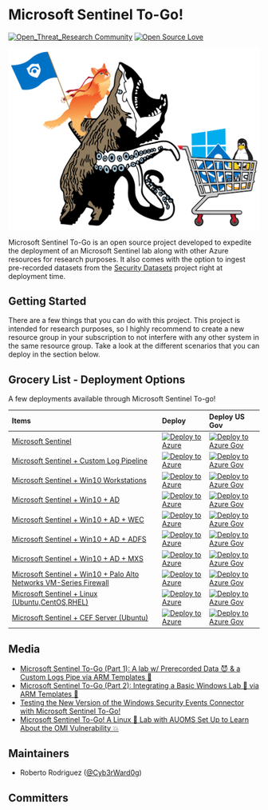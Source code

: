 # Microsoft Sentinel To-Go!

[![Open_Threat_Research Community](https://img.shields.io/badge/Open_Threat_Research-Community-brightgreen.svg)](https://twitter.com/OTR_Community)
[![Open Source Love](https://badges.frapsoft.com/os/v3/open-source.svg?v=103)](https://github.com/ellerbrock/open-source-badges/)

<img src="resources/images/logo.png" alt="Microsoft Sentinel To-Go!" width="650"/>

Microsoft Sentinel To-Go is an open source project developed to expedite the deployment of an Microsoft Sentinel lab along with other Azure resources for research purposes. It also comes with the option to ingest pre-recorded datasets from the [Security Datasets](https://securitydatasets.com/) project right at deployment time.

## Getting Started

There are a few things that you can do with this project. This project is intended for research purposes, so I highly recommend to create a new resource group in your subscription to not interfere with any other system in the same resource group. Take a look at the different scenarios that you can deploy in the section below.

## Grocery List - Deployment Options

A few deployments available through Microsoft Sentinel To-go!

| Items | Deploy | Deploy US Gov |
| :---| :---| :--- |
| [Microsoft Sentinel](https://github.com/OTRF/Microsoft-Sentinel2Go/tree/master/microsoft-sentinel) | [![Deploy to Azure](https://aka.ms/deploytoazurebutton)](https://portal.azure.com/#create/Microsoft.Template/uri/https%3A%2F%2Fraw.githubusercontent.com%2FOTRF%2FMicrosoft-Sentinel2Go%2Fmaster%2Fmicrosoft-sentinel%2Fazuredeploy.json/createUIDefinitionUri/https%3A%2F%2Fraw.githubusercontent.com%2FOTRF%2FMicrosoft-Sentinel2Go%2Fmaster%2Fmicrosoft-sentinel%2Fuidefinition.json) | [![Deploy to Azure Gov](https://aka.ms/deploytoazuregovbutton)](https://portal.azure.us/#create/Microsoft.Template/uri/https%3A%2F%2Fraw.githubusercontent.com%2FOTRF%2FMicrosoft-Sentinel2Go%2Fmaster%2Fmicrosoft-sentinel%2Fazuredeploy.json/createUIDefinitionUri/https%3A%2F%2Fraw.githubusercontent.com%2FOTRF%2FMicrosoft-Sentinel2Go%2Fmaster%2Fmicrosoft-sentinel%2Fuidefinition.json) |
| [Microsoft Sentinel + Custom Log Pipeline](https://github.com/OTRF/Microsoft-Sentinel2Go/tree/master/grocery-list/custom-log-pipeline) | [![Deploy to Azure](https://aka.ms/deploytoazurebutton)](https://portal.azure.com/#create/Microsoft.Template/uri/https%3A%2F%2Fraw.githubusercontent.com%2FOTRF%2FMicrosoft-Sentinel2Go%2Fmaster%2Fgrocery-list%2Fcustom-log-pipeline%2Fazuredeploy.json/createUIDefinitionUri/https%3A%2F%2Fraw.githubusercontent.com%2FOTRF%2FMicrosoft-Sentinel2Go%2Fmaster%2Fgrocery-list%2Fcustom-log-pipeline%2Fuidefinition.json) | [![Deploy to Azure Gov](https://aka.ms/deploytoazuregovbutton)](https://portal.azure.us/#create/Microsoft.Template/uri/https%3A%2F%2Fraw.githubusercontent.com%2FOTRF%2FMicrosoft-Sentinel2Go%2Fmaster%2Fgrocery-list%2Fcustom-log-pipeline%2Fazuredeploy.json/createUIDefinitionUri/https%3A%2F%2Fraw.githubusercontent.com%2FOTRF%2FMicrosoft-Sentinel2Go%2Fmaster%2Fgrocery-list%2Fcustom-log-pipeline%2Fuidefinition.json) |
| [Microsoft Sentinel + Win10 Workstations](https://github.com/OTRF/Microsoft-Sentinel2Go/tree/master/grocery-list/Win10) | [![Deploy to Azure](https://aka.ms/deploytoazurebutton)](https://portal.azure.com/#create/Microsoft.Template/uri/https%3A%2F%2Fraw.githubusercontent.com%2FOTRF%2FMicrosoft-Sentinel2Go%2Fmaster%2Fgrocery-list%2FWin10%2Fazuredeploy.json/createUIDefinitionUri/https%3A%2F%2Fraw.githubusercontent.com%2FOTRF%2FMicrosoft-Sentinel2Go%2Fmaster%2Fgrocery-list%2FWin10%2Fuidefinition.json) | [![Deploy to Azure Gov](https://aka.ms/deploytoazuregovbutton)](https://portal.azure.us/#create/Microsoft.Template/uri/https%3A%2F%2Fraw.githubusercontent.com%2FOTRF%2FMicrosoft-Sentinel2Go%2Fmaster%2Fgrocery-list%2FWin10%2Fazuredeploy.json/createUIDefinitionUri/https%3A%2F%2Fraw.githubusercontent.com%2FOTRF%2FMicrosoft-Sentinel2Go%2Fmaster%2Fgrocery-list%2FWin10%2Fuidefinition.json) |
| [Microsoft Sentinel + Win10 + AD](https://github.com/OTRF/Microsoft-Sentinel2Go/tree/master/grocery-list/Win10-AD) | [![Deploy to Azure](https://aka.ms/deploytoazurebutton)](https://portal.azure.com/#create/Microsoft.Template/uri/https%3A%2F%2Fraw.githubusercontent.com%2FOTRF%2FMicrosoft-Sentinel2Go%2Fmaster%2Fgrocery-list%2FWin10-AD%2Fazuredeploy.json/createUIDefinitionUri/https%3A%2F%2Fraw.githubusercontent.com%2FOTRF%2FMicrosoft-Sentinel2Go%2Fmaster%2Fgrocery-list%2FWin10-AD%2Fuidefinition.json) | [![Deploy to Azure Gov](https://aka.ms/deploytoazuregovbutton)](https://portal.azure.us/#create/Microsoft.Template/uri/https%3A%2F%2Fraw.githubusercontent.com%2FOTRF%2FMicrosoft-Sentinel2Go%2Fmaster%2Fgrocery-list%2FWin10-AD%2Fazuredeploy.json/createUIDefinitionUri/https%3A%2F%2Fraw.githubusercontent.com%2FOTRF%2FMicrosoft-Sentinel2Go%2Fmaster%2Fgrocery-list%2FWin10-AD%2Fuidefinition.json) |
| [Microsoft Sentinel + Win10 + AD + WEC](https://github.com/OTRF/Microsoft-Sentinel2Go/tree/master/grocery-list/Win10-AD-WEC) | [![Deploy to Azure](https://aka.ms/deploytoazurebutton)](https://portal.azure.com/#create/Microsoft.Template/uri/https%3A%2F%2Fraw.githubusercontent.com%2FOTRF%2FMicrosoft-Sentinel2Go%2Fmaster%2Fgrocery-list%2FWin10-AD-WEC%2Fazuredeploy.json/createUIDefinitionUri/https%3A%2F%2Fraw.githubusercontent.com%2FOTRF%2FMicrosoft-Sentinel2Go%2Fmaster%2Fgrocery-list%2FWin10-AD-WEC%2Fuidefinition.json) | [![Deploy to Azure Gov](https://aka.ms/deploytoazuregovbutton)](https://portal.azure.us/#create/Microsoft.Template/uri/https%3A%2F%2Fraw.githubusercontent.com%2FOTRF%2FMicrosoft-Sentinel2Go%2Fmaster%2Fgrocery-list%2FWin10-AD-WEC%2Fazuredeploy.json/createUIDefinitionUri/https%3A%2F%2Fraw.githubusercontent.com%2FOTRF%2FMicrosoft-Sentinel2Go%2Fmaster%2Fgrocery-list%2FWin10-AD-WEC%2Fuidefinition.json) |
| [Microsoft Sentinel + Win10 + AD + ADFS](https://github.com/OTRF/Microsoft-Sentinel2Go/tree/master/grocery-list/Win10-AD-ADFS) | [![Deploy to Azure](https://aka.ms/deploytoazurebutton)](https://portal.azure.com/#create/Microsoft.Template/uri/https%3A%2F%2Fraw.githubusercontent.com%2FOTRF%2FMicrosoft-Sentinel2Go%2Fmaster%2Fgrocery-list%2FWin10-AD-ADFS%2Fazuredeploy.json/createUIDefinitionUri/https%3A%2F%2Fraw.githubusercontent.com%2FOTRF%2FMicrosoft-Sentinel2Go%2Fmaster%2Fgrocery-list%2FWin10-AD-ADFS%2Fuidefinition.json) | [![Deploy to Azure Gov](https://aka.ms/deploytoazuregovbutton)](https://portal.azure.us/#create/Microsoft.Template/uri/https%3A%2F%2Fraw.githubusercontent.com%2FOTRF%2FMicrosoft-Sentinel2Go%2Fmaster%2Fgrocery-list%2FWin10-AD-ADFS%2Fazuredeploy.json/createUIDefinitionUri/https%3A%2F%2Fraw.githubusercontent.com%2FOTRF%2FMicrosoft-Sentinel2Go%2Fmaster%2Fgrocery-list%2FWin10-AD-ADFS%2Fuidefinition.json) |
| [Microsoft Sentinel + Win10 + AD + MXS](https://github.com/OTRF/Microsoft-Sentinel2Go/tree/master/grocery-list/Win10-AD-MXS) | [![Deploy to Azure](https://aka.ms/deploytoazurebutton)](https://portal.azure.com/#create/Microsoft.Template/uri/https%3A%2F%2Fraw.githubusercontent.com%2FOTRF%2FMicrosoft-Sentinel2Go%2Fmaster%2Fgrocery-list%2FWin10-AD-MXS%2Fazuredeploy.json/createUIDefinitionUri/https%3A%2F%2Fraw.githubusercontent.com%2FOTRF%2FMicrosoft-Sentinel2Go%2Fmaster%2Fgrocery-list%2FWin10-AD-MXS%2Fuidefinition.json) | [![Deploy to Azure Gov](https://aka.ms/deploytoazuregovbutton)](https://portal.azure.us/#create/Microsoft.Template/uri/https%3A%2F%2Fraw.githubusercontent.com%2FOTRF%2FMicrosoft-Sentinel2Go%2Fmaster%2Fgrocery-list%2FWin10-AD-MXS%2Fazuredeploy.json/createUIDefinitionUri/https%3A%2F%2Fraw.githubusercontent.com%2FOTRF%2FMicrosoft-Sentinel2Go%2Fmaster%2Fgrocery-list%2FWin10-AD-MXS%2Fuidefinition.json) |
| [Microsoft Sentinel + Win10 + Palo Alto Networks VM-Series Firewall](https://github.com/OTRF/Microsoft-Sentinel2Go/tree/master/grocery-list/Win10-PAN-FW) | [![Deploy to Azure](https://aka.ms/deploytoazurebutton)](https://portal.azure.com/#create/Microsoft.Template/uri/https%3A%2F%2Fraw.githubusercontent.com%2FOTRF%2FMicrosoft-Sentinel2Go%2Fmaster%2Fgrocery-list%2FWin10-PAN-FW%2Fazuredeploy.json/createUIDefinitionUri/https%3A%2F%2Fraw.githubusercontent.com%2FOTRF%2FMicrosoft-Sentinel2Go%2Fmaster%2Fgrocery-list%2FWin10-PAN-FW%2Fuidefinition.json) | [![Deploy to Azure Gov](https://aka.ms/deploytoazuregovbutton)](https://portal.azure.us/#create/Microsoft.Template/uri/https%3A%2F%2Fraw.githubusercontent.com%2FOTRF%2FMicrosoft-Sentinel2Go%2Fmaster%2Fgrocery-list%2FWin10-PAN-FW%2Fazuredeploy.json/createUIDefinitionUri/https%3A%2F%2Fraw.githubusercontent.com%2FOTRF%2FMicrosoft-Sentinel2Go%2Fmaster%2Fgrocery-list%2FWin10-PAN-FW%2Fuidefinition.json) |
| [Microsoft Sentinel + Linux (Ubuntu,CentOS,RHEL)](https://github.com/OTRF/Microsoft-Sentinel2Go/tree/master/grocery-list/Linux) | [![Deploy to Azure](https://aka.ms/deploytoazurebutton)](https://portal.azure.com/#create/Microsoft.Template/uri/https%3A%2F%2Fraw.githubusercontent.com%2FOTRF%2FMicrosoft-Sentinel2Go%2Fmaster%2Fgrocery-list%2FLinux%2Fazuredeploy.json/createUIDefinitionUri/https%3A%2F%2Fraw.githubusercontent.com%2FOTRF%2FMicrosoft-Sentinel2Go%2Fmaster%2Fgrocery-list%2FLinux%2Fuidefinition.json) | [![Deploy to Azure Gov](https://aka.ms/deploytoazuregovbutton)](https://portal.azure.us/#create/Microsoft.Template/uri/https%3A%2F%2Fraw.githubusercontent.com%2FOTRF%2FMicrosoft-Sentinel2Go%2Fmaster%2Fgrocery-list%2FLinux%2Fazuredeploy.json/createUIDefinitionUri/https%3A%2F%2Fraw.githubusercontent.com%2FOTRF%2FMicrosoft-Sentinel2Go%2Fmaster%2Fgrocery-list%2FLinux%2Fuidefinition.json) |
| [Microsoft Sentinel + CEF Server (Ubuntu)](https://github.com/OTRF/Microsoft-Sentinel2Go/tree/master/grocery-list/CEF-Log-Analytics-Agent) | [![Deploy to Azure](https://aka.ms/deploytoazurebutton)](https://portal.azure.com/#create/Microsoft.Template/uri/https%3A%2F%2Fraw.githubusercontent.com%2FOTRF%2FMicrosoft-Sentinel2Go%2Fmaster%2Fgrocery-list%2FCEF-Log-Analytics-Agent%2Fazuredeploy.json/createUIDefinitionUri/https%3A%2F%2Fraw.githubusercontent.com%2FOTRF%2FMicrosoft-Sentinel2Go%2Fmaster%2Fgrocery-list%2FCEF-Log-Analytics-Agent%2Fuidefinition.json) | [![Deploy to Azure Gov](https://aka.ms/deploytoazuregovbutton)](https://portal.azure.us/#create/Microsoft.Template/uri/https%3A%2F%2Fraw.githubusercontent.com%2FOTRF%2FMicrosoft-Sentinel2Go%2Fmaster%2Fgrocery-list%2FCEF-Log-Analytics-Agent%2Fazuredeploy.json/createUIDefinitionUri/https%3A%2F%2Fraw.githubusercontent.com%2FOTRF%2FMicrosoft-Sentinel2Go%2Fmaster%2Fgrocery-list%2FCEF-Log-Analytics-Agent%2Fuidefinition.json) |

## Media

* [Microsoft Sentinel To-Go (Part 1): A lab w/ Prerecorded Data 😈 & a Custom Logs Pipe via ARM Templates 🚀](https://techcommunity.microsoft.com/t5/azure-sentinel/azure-sentinel-to-go-sentinel-lab-w-prerecorded-data-amp-a/ba-p/1260191)
* [Microsoft Sentinel To-Go (Part 2): Integrating a Basic Windows Lab 🧪 via ARM Templates 🚀](https://techcommunity.microsoft.com/t5/azure-sentinel/azure-sentinel-to-go-part2-integrating-a-basic-windows-lab-via/ba-p/1742165)
* [Testing the New Version of the Windows Security Events Connector with Microsoft Sentinel To-Go!](https://techcommunity.microsoft.com/t5/azure-sentinel/testing-the-new-version-of-the-windows-security-events-connector/ba-p/2483369)
* [Microsoft Sentinel To-Go! A Linux 🐧 Lab with AUOMS Set Up to Learn About the OMI Vulnerability 💥](https://techcommunity.microsoft.com/t5/azure-sentinel/azure-sentinel-to-go-a-linux-lab-with-auoms-set-up-to-learn/ba-p/2772581)

## Maintainers

* Roberto Rodriguez ([@Cyb3rWard0g](https://twitter.com/Cyb3rWard0g))

## Committers
